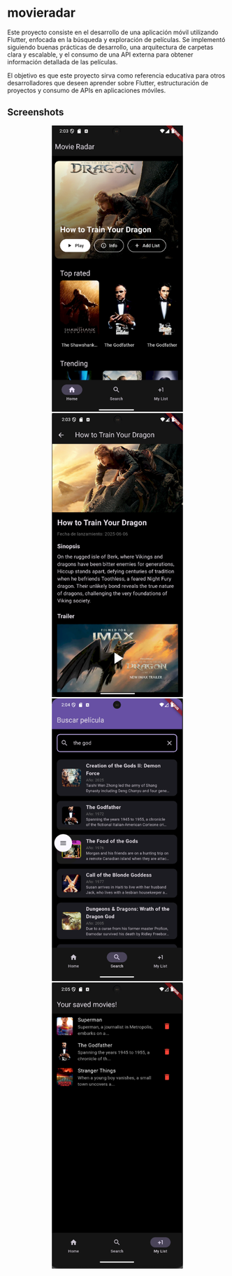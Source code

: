 # movieradar

Este proyecto consiste en el desarrollo de una aplicación móvil utilizando Flutter, enfocada en la búsqueda y exploración de películas.
Se implementó siguiendo buenas prácticas de desarrollo, una arquitectura de carpetas clara y escalable, y el consumo de una API externa para obtener información detallada de las películas.

El objetivo es que este proyecto sirva como referencia educativa para otros desarrolladores que deseen aprender sobre Flutter, estructuración de proyectos y consumo de APIs en aplicaciones móviles.

## Screenshots

<p align="center">
  <img src="screenshots/mr1.png" alt="Pantalla principal" width="300"/>
  <img src="screenshots/mr2.png" alt="Pantalla principal" width="300"/>
  <img src="screenshots/mr3.png" alt="Pantalla principal" width="300"/>
  <img src="screenshots/mr4.png" alt="Detalle de película" width="300"/>
</p>
